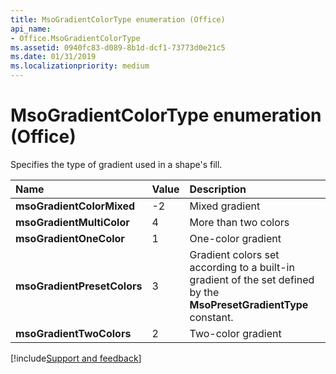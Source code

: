 ```yaml
---
title: MsoGradientColorType enumeration (Office)
api_name:
- Office.MsoGradientColorType
ms.assetid: 0940fc83-d089-8b1d-dcf1-73773d0e21c5
ms.date: 01/31/2019
ms.localizationpriority: medium
---
```



# MsoGradientColorType enumeration (Office)

Specifies the type of gradient used in a shape's fill.

|Name|Value|Description|
|:-----|:-----|:-----|
|**msoGradientColorMixed**|-2|Mixed gradient|
|**msoGradientMultiColor**|4|More than two colors|
|**msoGradientOneColor**|1|One-color gradient|
|**msoGradientPresetColors**|3|Gradient colors set according to a built-in gradient of the set defined by the **MsoPresetGradientType** constant.|
|**msoGradientTwoColors**|2|Two-color gradient|

[!include[Support and feedback](~/includes/feedback-boilerplate.md)]
